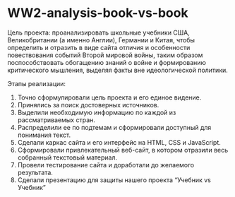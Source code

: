 # WW2-analysis-book-vs-book

Цель  проекта: проанализировать школьные учебники США, Великобритании (а именно Англии), Германии и Китая, чтобы определить и отразить в виде сайта отличия и особенности повествования событий Второй мировой войны, таким образом поспособствовать обогащению знаний о войне и формированию критического мышления, выделяя факты вне идеологической политики.

Этапы реализации:
1)	Точно сформулировали цель проекта и его единое видение.
2)	Принялись за поиск достоверных источников.
3)	Выделили необходимую информацию по каждой из рассматриваемых стран.
4)	Распределили ее по подтемам и сформировали доступный для понимания текст.
5)	Сделали каркас сайта и его интерфейс на HTML, CSS и JavaScript.
6)	Сформировали привлекательный веб-сайт, в котором отразили весь собранный текстовый материал. 
7)	Провели тестирование сайта и доработали до желаемого результата.
8)	Сделали презентацию для защиты нашего проекта “Учебник vs Учебник” 
